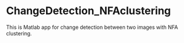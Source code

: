 # ChangeDetection_NFAclustering
This is Matlab app for change detection between two images with NFA clustering.
